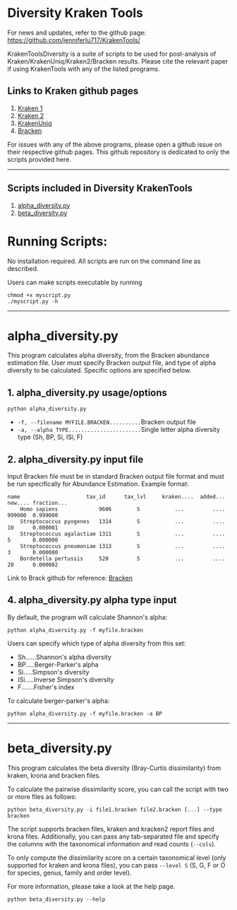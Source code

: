 # Diversity Kraken Tools
For news and updates, refer to the github page: https://github.com/jenniferlu717/KrakenTools/

KrakenToolsDiversity is a suite of scripts to be used for post-analysis of
Kraken/KrakenUniq/Kraken2/Bracken results. Please cite the relevant paper
if using KrakenTools with any of the listed programs.

## Links to Kraken github pages
1. [Kraken 1](https://github.com/DerrickWood/kraken)
2. [Kraken 2](https://github.com/DerrickWood/kraken2)
3. [KrakenUniq](https://github.com/fbreitwieser/krakenuniq)
4. [Bracken](https://github.com/jenniferlu717/Bracken)

For issues with any of the above programs,
please open a github issue on their respective github pages.
This github repository is dedicated to only the scripts provided here.

---------------------------------------------------------
## Scripts included in Diversity KrakenTools
1. [alpha\_diversity.py](#alpha\_diversitypy)
1. [beta\_diversity.py](#beta\_diversitypy)

# Running Scripts:
No installation required.
All scripts are run on the command line as described.

Users can make scripts executable by running

    chmod +x myscript.py
    ./myscript.py -h

---------------------------------------------------------
# alpha\_diversity.py

This program calculates alpha diversity, from the Bracken abundance estimation file.
User must specify Bracken output file, and type of
alpha diversity to be calculated. Specific options are specified below.

## 1. alpha\_diversity.py usage/options

`python alpha_diversity.py`
*   `-f, --filename MYFILE.BRACKEN..........`Bracken output file
*   `-a, --alpha TYPE.......................`Single letter alpha diversity type (Sh, BP, Si, ISi, F)

## 2. alpha\_diversity.py input file

Input Bracken file must be in standard Bracken output file format and must be run
specifically for Abundance Estimation. Example format:

	name                     tax_id      tax_lvl     kraken....  added...   new.... fraction...                                                                                                         
        Homo sapiens             9606        S           ...         ....       999000  0.999000                                                                                                            
        Streptococcus pyogenes   1314        S           ...         ....       10      0.000001                                                                                                            
        Streptococcus agalactiae 1311        S           ...         ....       5       0.000000                                                                                                            
        Streptococcus pneumoniae 1313        S           ...         ....       3       0.000000                                                                                                            
        Bordetella pertussis     520         S           ...         ....       20      0.000002

Link to Brack github for reference: [Bracken](https://github.com/jenniferlu717/Bracken)

## 4. alpha\_diversity.py alpha type input

By default, the program will calculate Shannon's alpha:

	python alpha_diversity.py -f myfile.bracken

Users can specify which type of alpha diversity from this set:

*   Sh......Shannon's alpha diversity
*   BP.....Berger-Parker's alpha
*   Si.....Simpson's diversity
*   ISi.....Inverse Simpson's diversity
*   F.......Fisher's index

To calculate berger-parker's alpha:

	python alpha_diversity.py -f myfile.bracken -a BP

---------------------------------------------------------
# beta\_diversity.py

This program calculates the beta diversity (Bray-Curtis dissimilarity) from
kraken, krona and bracken files.

To calculate the pairwise dissimilarity score, you can call the script with
two or more files as follows:

	python beta_diversity.py -i file1.bracken file2.bracken [...] --type bracken

The script supports bracken files, kraken and kracken2 report files and krona files.
Additionally, you can pass any tab-separated file and specify the columns with the
taxonomical information and read counts (`--cols`).

To only compute the dissimilarity score on a certain taxonomical level (only
supported for kraken and krona files), you can pass `--level S`
(S, G, F or O for species, genus, family and order level).

For more information, please take a look at the help page.

	python beta_diversity.py --help

